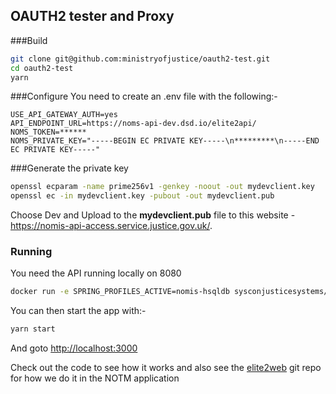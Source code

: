## OAUTH2 tester and Proxy

###Build
```bash
git clone git@github.com:ministryofjustice/oauth2-test.git
cd oauth2-test
yarn
```

###Configure
You need to create an .env file with the following:-
```properties
USE_API_GATEWAY_AUTH=yes
API_ENDPOINT_URL=https://noms-api-dev.dsd.io/elite2api/
NOMS_TOKEN=******
NOMS_PRIVATE_KEY="-----BEGIN EC PRIVATE KEY-----\n*********\n-----END EC PRIVATE KEY-----"
```    

###Generate the private key

```bash
openssl ecparam -name prime256v1 -genkey -noout -out mydevclient.key 
openssl ec -in mydevclient.key -pubout -out mydevclient.pub
```

Choose Dev and Upload to the **mydevclient.pub** file to this website - https://nomis-api-access.service.justice.gov.uk/.

### Running

You need the API running locally on 8080

```bash
docker run -e SPRING_PROFILES_ACTIVE=nomis-hsqldb sysconjusticesystems/elite2-api:latest
```

You can then start the app with:-

```bash
yarn start
```

And goto [http://localhost:3000](http://localhost:3000)


Check out the code to see how it works and also see the [elite2web](https://bitbucket.org/cool_syscon_team/elite2-web) git repo for how we do it in the NOTM application
